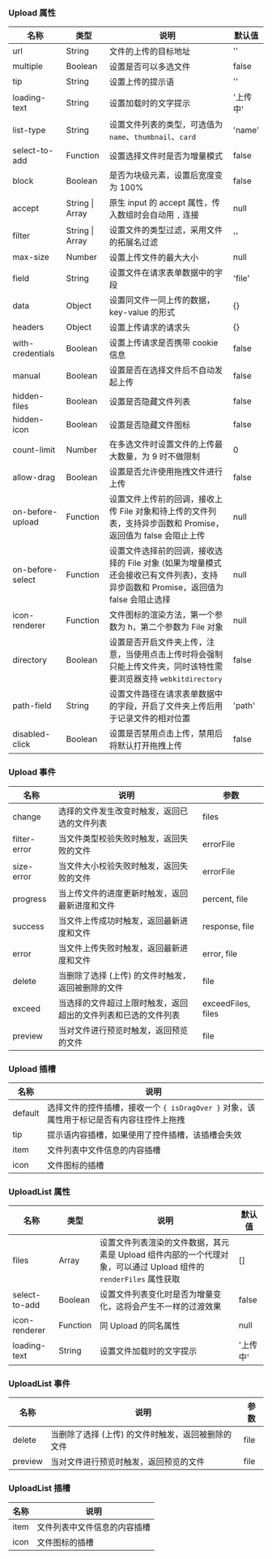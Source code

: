 ### Upload 属性

| 名称             | 类型            | 说明                                                                                                                               | 默认值   |
| ---------------- | --------------- | ---------------------------------------------------------------------------------------------------------------------------------- | -------- |
| url              | String          | 文件的上传的目标地址                                                                                                               | ''       |
| multiple         | Boolean         | 设置是否可以多选文件                                                                                                               | false    |
| tip              | String          | 设置上传的提示语                                                                                                                   | ''       |
| loading-text     | String          | 设置加载时的文字提示                                                                                                               | '上传中' |
| list-type        | String          | 设置文件列表的类型，可选值为 `name`、`thumbnail`、`card`                                                                           | 'name'   |
| select-to-add    | Function        | 设置选择文件时是否为增量模式                                                                                                       | false    |
| block            | Boolean         | 是否为块级元素，设置后宽度变为 100%                                                                                                | false    |
| accept           | String \| Array | 原生 input 的 accept 属性，传入数组时会自动用 `,` 连接                                                                             | null     |
| filter           | String \| Array | 设置文件的类型过滤，采用文件的拓展名过滤                                                                                           | ''       |
| max-size         | Number          | 设置上传文件的最大大小                                                                                                             | null     |
| field            | String          | 设置文件在请求表单数据中的字段                                                                                                     | 'file'   |
| data             | Object          | 设置同文件一同上传的数据，key-value 的形式                                                                                         | {}       |
| headers          | Object          | 设置上传请求的请求头                                                                                                               | {}       |
| with-credentials | Boolean         | 设置上传请求是否携带 cookie 信息                                                                                                   | false    |
| manual           | Boolean         | 设置是否在选择文件后不自动发起上传                                                                                                 | false    |
| hidden-files     | Boolean         | 设置是否隐藏文件列表                                                                                                               | false    |
| hidden-icon      | Boolean         | 设置是否隐藏文件图标                                                                                                               | false    |
| count-limit      | Number          | 在多选文件时设置文件的上传最大数量，为 9 时不做限制                                                                                | 0        |
| allow-drag       | Boolean         | 设置是否允许使用拖拽文件进行上传                                                                                                   | false    |
| on-before-upload    | Function        | 设置文件上传前的回调，接收上传 File 对象和待上传的文件列表，支持异步函数和 Promise，返回值为 false 会阻止上传                      | null     |
| on-before-select    | Function        | 设置文件选择前的回调，接收选择的 File 对象 (如果为增量模式还会接收已有文件列表)，支持异步函数和 Promise，返回值为 false 会阻止选择 | null     |
| icon-renderer    | Function        | 文件图标的渲染方法，第一个参数为 h，第二个参数为 File 对象                                                                         | null     |
| directory        | Boolean         | 设置是否开启文件夹上传，注意，当使用点击上传时将会强制只能上传文件夹，同时该特性需要浏览器支持 `webkitdirectory`                   | false    |
| path-field       | String          | 设置文件路径在请求表单数据中的字段，开启了文件夹上传后用于记录文件的相对位置                                                       | 'path'   |
| disabled-click   | Boolean         | 设置是否禁用点击上传，禁用后将默认打开拖拽上传                                                                                     | false    |

### Upload 事件

| 名称            | 说明                                                           | 参数               |
| --------------- | -------------------------------------------------------------- | ------------------ |
| change       | 选择的文件发生改变时触发，返回已选的文件列表                   | files              |
| filter-error | 当文件类型校验失败时触发，返回失败的文件                       | errorFile          |
| size-error   | 当文件大小校验失败时触发，返回失败的文件                       | errorFile          |
| progress     | 当上传文件的进度更新时触发，返回最新进度和文件                 | percent, file      |
| success      | 当文件上传成功时触发，返回最新进度和文件                       | response, file     |
| error        | 当文件上传失败时触发，返回最新进度和文件                       | error, file        |
| delete       | 当删除了选择 (上传) 的文件时触发，返回被删除的文件             | file               |
| exceed       | 当选择的文件超过上限时触发，返回超出的文件列表和已选的文件列表 | exceedFiles, files |
| preview      | 当对文件进行预览时触发，返回预览的文件                         | file               |

### Upload 插槽

| 名称    | 说明                                                                                     |
| ------- | ---------------------------------------------------------------------------------------- |
| default | 选择文件的控件插槽，接收一个 `{ isDragOver }` 对象，该属性用于标记是否有内容往控件上拖拽 |
| tip     | 提示语内容插槽，如果使用了控件插槽，该插槽会失效                                         |
| item    | 文件列表中文件信息的内容插槽                                                             |
| icon    | 文件图标的插槽                                                                           |

### UploadList 属性

| 名称          | 类型     | 说明                                                                                                              | 默认值   |
| ------------- | -------- | ----------------------------------------------------------------------------------------------------------------- | -------- |
| files         | Array    | 设置文件列表渲染的文件数据，其元素是 Upload 组件内部的一个代理对象，可以通过 Upload 组件的 `renderFiles` 属性获取 | []       |
| select-to-add | Boolean  | 设置文件列表变化时是否为增量变化，这将会产生不一样的过渡效果                                                      | false    |
| icon-renderer | Function | 同 Upload 的同名属性                                                                                              | null     |
| loading-text  | String   | 设置文件加载时的文字提示                                                                                          | '上传中' |

### UploadList 事件

| 名称       | 说明                                               | 参数 |
| ---------- | -------------------------------------------------- | ---- |
| delete  | 当删除了选择 (上传) 的文件时触发，返回被删除的文件 | file |
| preview | 当对文件进行预览时触发，返回预览的文件             | file |

### UploadList 插槽

| 名称 | 说明                         |
| ---- | ---------------------------- |
| item | 文件列表中文件信息的内容插槽 |
| icon | 文件图标的插槽               |
